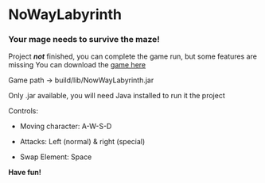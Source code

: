 # NoWayLabyrinth

### Your mage needs to survive the maze!

Project ***not*** finished, you can complete the game run, but some features are missing
You can download the [game here](https://1ai-13.itch.io/no-way-labyrinth)

Game path -> build/lib/NowWayLabyrinth.jar

Only .jar available, you will need Java installed to run it the project

Controls: 

- Moving character: A-W-S-D

- Attacks: Left (normal) & right (special)

- Swap Element: Space

**​Have fun!**
